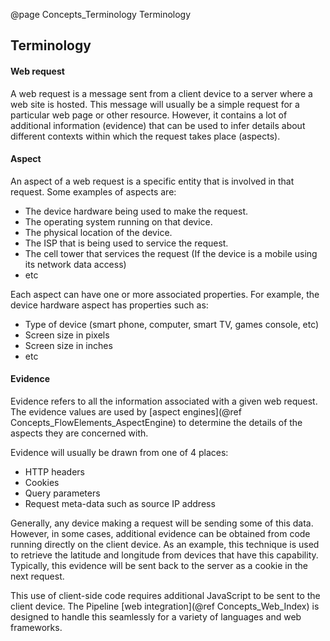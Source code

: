 @page Concepts_Terminology Terminology


## Terminology



#### Web request

A web request is a message sent from a client device to a server where a web site is hosted.
This message will usually be a simple request for a particular web page or other resource. 
However, it contains a lot of additional information (evidence) that can be used to infer 
details about different contexts within which the request takes place (aspects). 

#### Aspect

An aspect of a web request is a specific entity that is involved in that request. 
Some examples of aspects are:

* The device hardware being used to make the request.
* The operating system running on that device.
* The physical location of the device.
* The ISP that is being used to service the request.
* The cell tower that services the request (If the device is a mobile using its network 
data access)
* etc

Each aspect can have one or more associated properties. For example, the device hardware
aspect has properties such as:

* Type of device (smart phone, computer, smart TV, games console, etc)
* Screen size in pixels
* Screen size in inches
* etc

#### Evidence

Evidence refers to all the information associated with a given web request. The evidence 
values are used by [aspect engines](@ref Concepts_FlowElements_AspectEngine) to determine 
the details of the aspects they are concerned with.

Evidence will usually be drawn from one of 4 places:

* HTTP headers
* Cookies
* Query parameters
* Request meta-data such as source IP address

Generally, any device making a request will be sending some of this data. However, in
some cases, additional evidence can be obtained from code running directly on the client
device. As an example, this technique is used to retrieve the latitude and longitude 
from devices that have this capability.
Typically, this evidence will be sent back to the server as a cookie in the next request.

This use of client-side code requires additional JavaScript to be sent to the client
device. The Pipeline [web integration](@ref Concepts_Web_Index) is designed to handle 
this seamlessly for a variety of languages and web frameworks.